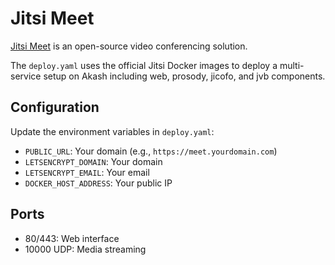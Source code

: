 # Jitsi Meet

[Jitsi Meet](https://jitsi.org/jitsi-meet/) is an open-source video conferencing solution.

The `deploy.yaml` uses the official Jitsi Docker images to deploy a multi-service setup on Akash including web, prosody, jicofo, and jvb components.

## Configuration

Update the environment variables in `deploy.yaml`:
- `PUBLIC_URL`: Your domain (e.g., `https://meet.yourdomain.com`)
- `LETSENCRYPT_DOMAIN`: Your domain
- `LETSENCRYPT_EMAIL`: Your email
- `DOCKER_HOST_ADDRESS`: Your public IP

## Ports

- 80/443: Web interface
- 10000 UDP: Media streaming